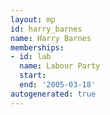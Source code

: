 ```yaml
---
layout: mp
id: harry_barnes
name: Harry Barnes
memberships:
- id: lab
  name: Labour Party
  start: 
  end: '2005-03-18'
autogenerated: true
---
```

